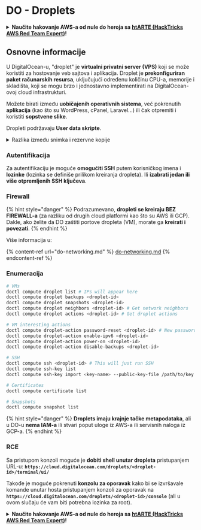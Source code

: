 # DO - Droplets

<details>

<summary><strong>Naučite hakovanje AWS-a od nule do heroja sa</strong> <a href="https://training.hacktricks.xyz/courses/arte"><strong>htARTE (HackTricks AWS Red Team Expert)</strong></a><strong>!</strong></summary>

Drugi načini podrške HackTricks-u:

* Ako želite da vidite **vašu kompaniju reklamiranu na HackTricks-u** ili **preuzmete HackTricks u PDF formatu** proverite [**SUBSCRIPTION PLANS**](https://github.com/sponsors/carlospolop)!
* Nabavite [**zvanični PEASS & HackTricks swag**](https://peass.creator-spring.com)
* Otkrijte [**The PEASS Family**](https://opensea.io/collection/the-peass-family), našu kolekciju ekskluzivnih [**NFT-ova**](https://opensea.io/collection/the-peass-family)
* **Pridružite se** 💬 [**Discord grupi**](https://discord.gg/hRep4RUj7f) ili [**telegram grupi**](https://t.me/peass) ili nas **pratite** na **Twitter-u** 🐦 [**@hacktricks_live**](https://twitter.com/hacktricks_live)**.**
* **Podelite svoje hakovanje trikove slanjem PR-ova na** [**HackTricks**](https://github.com/carlospolop/hacktricks) i [**HackTricks Cloud**](https://github.com/carlospolop/hacktricks-cloud) github repozitorijume.

</details>

## Osnovne informacije

U DigitalOcean-u, "droplet" je **virtualni privatni server (VPS)** koji se može koristiti za hostovanje veb sajtova i aplikacija. Droplet je **prekonfiguriran paket računarskih resursa**, uključujući određenu količinu CPU-a, memorije i skladišta, koji se mogu brzo i jednostavno implementirati na DigitalOcean-ovoj cloud infrastrukturi.

Možete birati između **uobičajenih operativnih sistema**, već pokrenutih **aplikacija** (kao što su WordPress, cPanel, Laravel...) ili čak otpremiti i koristiti **sopstvene slike**.

Dropleti podržavaju **User data skripte**.

<details>

<summary>Razlika između snimka i rezervne kopije</summary>

U DigitalOcean-u, snimak je kopija diska Dropleta u određenom trenutku. Snimak beleži stanje diska Dropleta u trenutku kada je snimak napravljen, uključujući operativni sistem, instalirane aplikacije i sve fajlove i podatke na disku.

Snimci se mogu koristiti za kreiranje novih Dropleta sa istom konfiguracijom kao originalni Droplet, ili za vraćanje Dropleta u stanje u kojem je bio kada je snimak napravljen. Snimci se čuvaju na DigitalOcean-ovoj usluzi za skladištenje objekata, i oni su inkrementalni, što znači da se čuvaju samo promene od poslednjeg snimka. To ih čini efikasnim za upotrebu i ekonomičnim za skladištenje.

S druge strane, rezervna kopija je potpuna kopija Dropleta, uključujući operativni sistem, instalirane aplikacije, fajlove i podatke, kao i podešavanja i metapodatke Dropleta. Rezervne kopije se obično izvode prema redovnom rasporedu, i beleže celokupno stanje Dropleta u određenom trenutku.

Za razliku od snimaka, rezervne kopije se čuvaju u komprimovanom i šifrovanom formatu, i prenose se sa DigitalOcean-ove infrastrukture na udaljenu lokaciju radi čuvanja. To čini rezervne kopije idealnim za oporavak od katastrofe, jer pružaju potpunu kopiju Dropleta koja se može vratiti u slučaju gubitka podataka ili drugih katastrofalnih događaja.

Ukratko, snimci su kopije diska Dropleta u određenom trenutku, dok su rezervne kopije potpune kopije Dropleta, uključujući njegova podešavanja i metapodatke. Snimci se čuvaju na DigitalOcean-ovoj usluzi za skladištenje objekata, dok se rezervne kopije prenose sa DigitalOcean-ove infrastrukture na udaljenu lokaciju. I snimci i rezervne kopije se mogu koristiti za vraćanje Dropleta, ali snimci su efikasniji za upotrebu i skladištenje, dok rezervne kopije pružaju sveobuhvatnije rešenje za rezervno kopiranje u slučaju oporavka od katastrofe.

</details>

### Autentifikacija

Za autentifikaciju je moguće **omogućiti SSH** putem korisničkog imena i **lozinke** (lozinka se definiše prilikom kreiranja dropleta). Ili **izabrati jedan ili više otpremljenih SSH ključeva**.

### Firewall

{% hint style="danger" %}
Podrazumevano, **dropleti se kreiraju BEZ FIREWALL-a** (za razliku od drugih cloud platformi kao što su AWS ili GCP). Dakle, ako želite da DO zaštiti portove dropleta (VM), morate ga **kreirati i povezati**.
{% endhint %}

Više informacija u:

{% content-ref url="do-networking.md" %}
[do-networking.md](do-networking.md)
{% endcontent-ref %}

### Enumeracija
```bash
# VMs
doctl compute droplet list # IPs will appear here
doctl compute droplet backups <droplet-id>
doctl compute droplet snapshots <droplet-id>
doctl compute droplet neighbors <droplet-id> # Get network neighbors
doctl compute droplet actions <droplet-id> # Get droplet actions

# VM interesting actions
doctl compute droplet-action password-reset <droplet-id> # New password is emailed to the user
doctl compute droplet-action enable-ipv6 <droplet-id>
doctl compute droplet-action power-on <droplet-id>
doctl compute droplet-action disable-backups <droplet-id>

# SSH
doctl compute ssh <droplet-id> # This will just run SSH
doctl compute ssh-key list
doctl compute ssh-key import <key-name> --public-key-file /path/to/key.pub

# Certificates
doctl compute certificate list

# Snapshots
doctl compute snapshot list
```
{% hint style="danger" %}
**Droplets imaju krajnje tačke metapodataka**, ali u DO-u **nema IAM-a** ili stvari poput uloge iz AWS-a ili servisnih naloga iz GCP-a.
{% endhint %}

### RCE

Sa pristupom konzoli moguće je **dobiti shell unutar dropleta** pristupanjem URL-u: **`https://cloud.digitalocean.com/droplets/<droplet-id>/terminal/ui/`**

Takođe je moguće pokrenuti **konzolu za oporavak** kako bi se izvršavale komande unutar hosta pristupanjem konzoli za oporavak na **`https://cloud.digitalocean.com/droplets/<droplet-id>/console`** (ali u ovom slučaju će vam biti potrebna lozinka za root).

<details>

<summary><strong>Naučite hakovanje AWS-a od nule do heroja sa</strong> <a href="https://training.hacktricks.xyz/courses/arte"><strong>htARTE (HackTricks AWS Red Team Expert)</strong></a><strong>!</strong></summary>

Drugi načini podrške HackTricks-u:

* Ako želite da vidite **vašu kompaniju oglašenu na HackTricks-u** ili **preuzmete HackTricks u PDF formatu** proverite [**SUBSCRIPTION PLANS**](https://github.com/sponsors/carlospolop)!
* Nabavite [**zvanični PEASS & HackTricks swag**](https://peass.creator-spring.com)
* Otkrijte [**The PEASS Family**](https://opensea.io/collection/the-peass-family), našu kolekciju ekskluzivnih [**NFT-ova**](https://opensea.io/collection/the-peass-family)
* **Pridružite se** 💬 [**Discord grupi**](https://discord.gg/hRep4RUj7f) ili [**telegram grupi**](https://t.me/peass) ili nas **pratite** na **Twitter-u** 🐦 [**@hacktricks_live**](https://twitter.com/hacktricks_live)**.**
* **Podelite svoje hakovanje trikove slanjem PR-ova na** [**HackTricks**](https://github.com/carlospolop/hacktricks) i [**HackTricks Cloud**](https://github.com/carlospolop/hacktricks-cloud) github repozitorijume.

</details>
